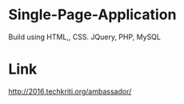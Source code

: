 # Single-Page-Application
Build using HTML,, CSS.  JQuery, PHP, MySQL
# Link
http://2016.techkriti.org/ambassador/
